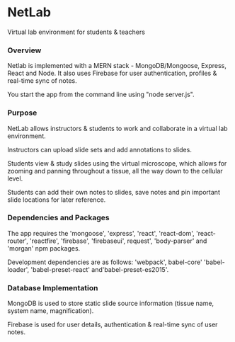 # NetLab
Virtual lab environment for students &amp; teachers

### Overview

Netlab is implemented with a MERN stack - MongoDB/Mongoose, Express, React and Node.
It also uses Firebase for user authentication, profiles & real-time sync of notes. 

You start the app from the command line using "node server.js".

### Purpose

NetLab allows instructors & students to work and collaborate in a virtual lab environment.

Instructors can upload slide sets and add annotations to slides.

Students view & study slides using the virtual microscope, which allows for zooming and panning throughout a tissue, all the way down to the cellular level.

Students can add their own notes to slides, save notes and pin important slide locations for later reference.

### Dependencies and Packages

The app requires the 'mongoose', 'express', 'react', 'react-dom', 'react-router', 'reactfire', 'firebase', 'firebaseui', request', 'body-parser' and 'morgan' npm packages.

Development dependencies are as follows: 'webpack', babel-core' 'babel-loader', 'babel-preset-react' and'babel-preset-es2015'.
  
### Database Implementation

MongoDB is used to store static slide source information (tissue name, system name, magnification).

Firebase is used for user details, authentication & real-time sync of user notes. 

